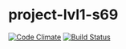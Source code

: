 # project-lvl1-s69
[![Code Climate](https://lima.codeclimate.com/github/ReDBrother/project-lvl1-s69/badges/gpa.svg)](https://lima.codeclimate.com/github/ReDBrother/project-lvl1-s69) [![Build Status](https://travis-ci.org/ReDBrother/project-lvl1-s69.svg?branch=master)](https://travis-ci.org/ReDBrother/project-lvl1-s69)
